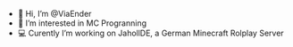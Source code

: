 - 👋 Hi, I’m @ViaEnder
- 👀 I’m interested in MC Progranning
- 💻 Curently I’m working on JahollDE, a German Minecraft Rolplay Server
